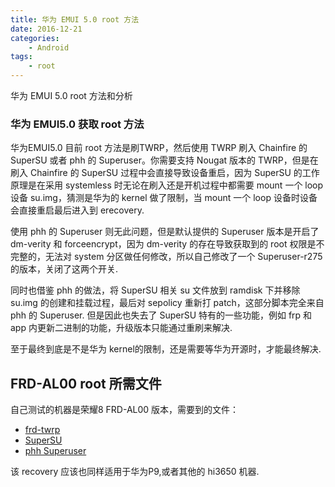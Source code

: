 ```yaml
---
title: 华为 EMUI 5.0 root 方法
date: 2016-12-21
categories:
    - Android
tags:
    - root
---
```


华为 EMUI 5.0 root 方法和分析

### 华为 EMUI5.0 获取 root 方法

华为EMUI5.0 目前 root 方法是刷TWRP，然后使用 TWRP 刷入 Chainfire 的 SuperSU 或者 phh 的 Superuser。你需要支持 Nougat 版本的 TWRP，但是在刷入 Chainfire 的 SuperSU 过程中会直接导致设备重启，因为 SuperSU 的工作原理是在采用 systemless 时无论在刷入还是开机过程中都需要 mount 一个 loop 设备 su.img，猜测是华为的 kernel 做了限制，当 mount 一个 loop 设备时设备会直接重启最后进入到 erecovery.  

<!--more-->

使用 phh 的 Superuser 则无此问题，但是默认提供的 Superuser 版本是开启了 dm-verity 和 forceencrypt，因为 dm-verity 的存在导致获取到的 root 权限是不完整的，无法对 system 分区做任何修改，所以自己修改了一个 Superuser-r275 的版本，关闭了这两个开关.  

同时也借鉴 phh 的做法，将 SuperSU 相关 su 文件放到 ramdisk 下并移除 su.img 的创建和挂载过程，最后对 sepolicy 重新打 patch，这部分脚本完全来自 phh 的 Superuser. 但是因此也失去了 SuperSU 特有的一些功能，例如 frp 和 app 内更新二进制的功能，升级版本只能通过重刷来解决.  

至于最终到底是不是华为 kernel的限制，还是需要等华为开源时，才能最终解决.

## FRD-AL00 root 所需文件  

自己测试的机器是荣耀8 FRD-AL00 版本，需要到的文件：  

* [frd-twrp](https://mega.nz/#!XR91RJrL!zKgVWf8WvBGlP3n0Aip59tT1Z3l8C2Lh6smsijw3wQQ)
* [SuperSU](https://mega.nz/#!2Y8CgIDa!RvUXD1dJKYA0xBPHRfzVy0wj_CZXPw-bMdZJLpypHUY)
* [phh Superuser](https://mega.nz/#!PYshWCZZ!SwrpezliztIFKooEY5Np7zT2m7yWmp6QtjlTExntakU)

该 recovery 应该也同样适用于华为P9,或者其他的 hi3650 机器.  

